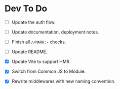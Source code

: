 # Dev To Do

- [ ] Update the auth flow.
- [ ] Update documentation, deployment notes.
- [ ] Finish all `//MARK:-` checks.
- [ ] Update README.

- [x] Update Vite to support HMR.
- [x] Switch from Common JS to Module.
- [x] Rewrite middlewares with new naming convention.
